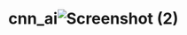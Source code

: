 # cnn_ai![Screenshot (2)](https://github.com/mohsenahmadi2003/cnn_ai/assets/91451917/40f8aa00-ff10-481e-b7c4-f25695deb042)
